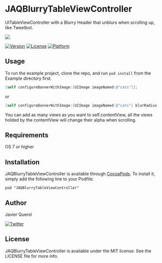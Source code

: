# JAQBlurryTableViewController


UITableViewController with a Blurry Header that unblurs when scrolling up, like Tweetbot.

[![](https://dl.dropboxusercontent.com/u/15831273/JAQBlurryDemo.gif)](https://dl.dropboxusercontent.com/u/15831273/JAQBlurryDemo.gif)

[![Version](https://img.shields.io/cocoapods/v/JAQBlurryTableViewController.svg?style=flat)](http://cocoadocs.org/docsets/JAQBlurryTableViewController)
[![License](https://img.shields.io/cocoapods/l/JAQBlurryTableViewController.svg?style=flat)](http://cocoadocs.org/docsets/JAQBlurryTableViewController)
[![Platform](https://img.shields.io/cocoapods/p/JAQBlurryTableViewController.svg?style=flat)](http://cocoadocs.org/docsets/JAQBlurryTableViewController)

## Usage

To run the example project, clone the repo, and run `pod install` from the Example directory first.

```objective-c
[self configureBannerWithImage:[UIImage imageNamed:@"cats"]];
```
or
```objective-c
[self configureBannerWithImage:[UIImage imageNamed:@"cats"] blurRadius:12 blurTintColor:[UIColor colorWithWhite:0 alpha:0.5] saturationFactor:1];
```

You can add as many views as you want to self.contentView, all the views holded by the contentView will change their alpha when scrolling.

## Requirements

OS 7 or higher

## Installation

JAQBlurryTableViewController is available through [CocoaPods](http://cocoapods.org). To install
it, simply add the following line to your Podfile:

    pod "JAQBlurryTableViewController"

## Author

Javier Querol 

[![Twitter](http://img.shields.io/badge/contact-@javierquerol-blue.svg?style=flat)](http://twitter.com/javierquerol)

## License

JAQBlurryTableViewController is available under the MIT license. See the LICENSE file for more info.
